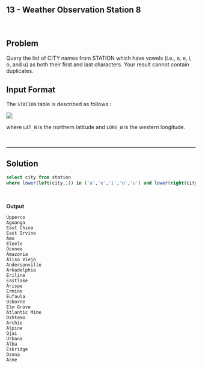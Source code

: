 ## 13 - Weather Observation Station 8
<br>

## Problem
Query the list of CITY names from STATION which have vowels (i.e., a, e, i, o, and u) as both their first and last characters. Your result cannot contain duplicates.


## Input Format

The `STATION` table is described as follows :

![](https://s3.amazonaws.com/hr-challenge-images/9336/1449345840-5f0a551030-Station.jpg)

where `LAT_N` is the northern latitude and `LONG_W` is the western longitude.

<br>

---

## Solution


```SQL
select city from station
where lower(left(city,1)) in ('a','e','i','o','u') and lower(right(city,1)) in ('a','e','i','o','u');
```

<br>

**Output**

```
Upperco
Aguanga
East China
East Irvine
Amo
Eleele
Oconee
Amazonia
Aliso Viejo
Andersonville
Arkadelphia
Eriline
Eastlake
Arispe
Ermine
Eufaula
Osborne
Elm Grove
Atlantic Mine
Oshtemo
Archie
Alpine
Ojai
Urbana
Alba
Eskridge
Ozona
Acme
```